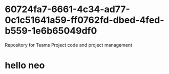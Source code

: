 # 60724fa7-6661-4c34-ad77-0c1c51641a59-ff0762fd-dbed-4fed-b559-1e6b65049df0
Repository for Teams Project code and project management
# hello neo